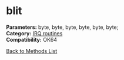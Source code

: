 # blit

**Parameters:** byte, byte, byte, byte, byte, byte;  
**Category:** [IRQ routines](../categories/irq_routines.md)  
**Compatibility:** OK64  


[Back to Methods List](../../SUMMARY.md)
